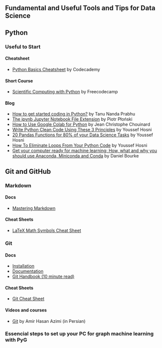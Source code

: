 
## Fundamental and Useful Tools and Tips for Data Science

## Python

### Useful to Start
#### Cheatsheet
  - [Python Basics Cheatsheet](https://www.codecademy.com/learn/learn-python-3/modules/learn-python3-hello-world/cheatsheet) by Codecademy

#### Short Course
  - [Scientific Computing with Python](https://www.freecodecamp.org/learn/scientific-computing-with-python/) by Freecodecamp

#### Blog
  - [How to get started coding in Python?](https://nbviewer.org/github/Tanu-N-Prabhu/Python/blob/master/How_to_get_started_coding_in_Python%3F.ipynb) by Tanu Nanda Prabhu
  - [The ipynb Jupyter Notebook File Extension](https://mljar.com/blog/jupyter-notebook-file-extension/#:~:text=ipynb%20file%20extension%20is%20used,computing%20in%20Python%20programming%20language.) by Piotr Płoński 
  - [How to Use Google Colab for Python](https://www.jcchouinard.com/google-colab-with-python/) by Jean Christophe Chouinard
  - [Write Python Clean Code Using These 3 Principles](https://levelup.gitconnected.com/learn-how-to-write-python-clean-code-using-these-3-principles-ed046978e39a) by Youssef Hosni
  - [20 Pandas Functions for 80% of your Data Science Tasks](https://levelup.gitconnected.com/20-pandas-functions-for-80-of-your-data-science-tasks-b610c8bfe63c) by Youssef Hosni
  - [How To Eliminate Loops From Your Python Code](https://levelup.gitconnected.com/how-to-eliminate-loops-from-your-python-code-6dfb7c3578fa) by Youssef Hosni
  - [Get your computer ready for machine learning: How, what and why you should use Anaconda, Miniconda and Conda](https://towardsdatascience.com/get-your-computer-ready-for-machine-learning-how-what-and-why-you-should-use-anaconda-miniconda-d213444f36d6) by Daniel Bourke

## Git and GitHub

### Markdown
#### Docs
- [Mastering Markdown](https://guides.github.com/features/mastering-markdown/#examples) 
#### Cheat Sheets
- [LaTeX Math Symbols Cheat Sheet](https://kapeli.com/cheat_sheets/LaTeX_Math_Symbols.docset/Contents/Resources/Documents/index)

### Git
#### Docs
- [Installation](https://git-scm.com/downloads)
- [Documentation](https://git-scm.com/doc)
- [Git Handbook (10 minute read)](https://guides.github.com/introduction/git-handbook/)
#### Cheat Sheets
- [Git Cheat Sheet](https://github.github.com/training-kit/downloads/github-git-cheat-sheet.pdf)
#### Videos and courses
- [Git](https://parsclick.net/course/PL3Y-E4YSE4wYFlcomsBtJy1nCu3jclA8L) by Amir Hasan Azimi (in Persian)

### Essencial steps to set up your PC for graph machine learning with PyG


